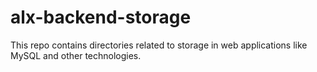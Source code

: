# alx-backend-storage
This repo contains directories related to storage in web applications like MySQL and other technologies.
